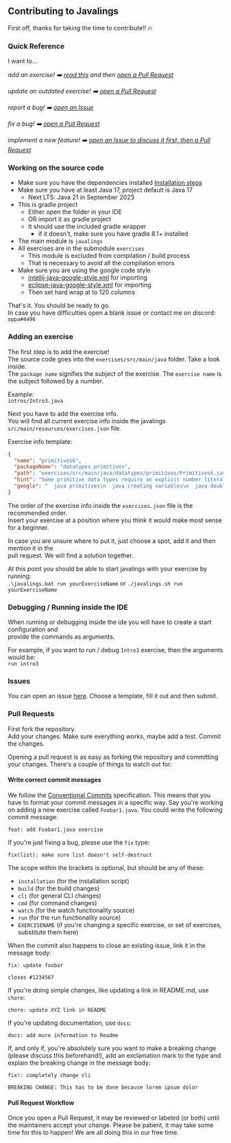 ## Contributing to Javalings

First off, thanks for taking the time to contribute!! 🔥️

### Quick Reference

I want to...

_add an exercise! ➡️ [read this](#addex) and then [open a Pull Request](#prs)_

_update an outdated exercise! ➡️ [open a Pull Request](#prs)_

_report a bug! ➡️ [open an Issue](#issues)_

_fix a bug! ➡️ [open a Pull Request](#prs)_

_implement a new feature! ➡️ [open an Issue to discuss it first, then a Pull Request](#issues)_

<a name="#src"></a>
### Working on the source code

* Make sure you have the dependencies installed [Installation steps](https://github.com/oppahansi/javalings#installing-javalings-auto)
* Make sure you have at least Java 17, project default is Java 17
    * Next LTS: Java 21 in September 2023
* This is gradle project
  * Either open the folder in your IDE
  * OR import it as gradle project
  * It should use the included gradle wrapper
    * if it doesn't, make sure you have gradle 8.1+ installed
* The main module is `javalings`
* All exercises are in the submodule `exercises`
  * This module is excluded from compilation / build process
  * That is necessary to avoid all the compilation errors
* Make sure you are using the google code style
  * [intellij-java-google-style.xml](https://github.com/google/styleguide/blob/gh-pages/intellij-java-google-style.xml) for importing
  * [eclipse-java-google-style.xml](https://github.com/google/styleguide/blob/gh-pages/eclipse-java-google-style.xml) for importing
  * Then set hard wrap at to 120 columns

That's it. You should be ready to go.  
In case you have difficulties open a blank issue or contact me on discord:  
`oppa#4496`

<a name="addex"></a>
### Adding an exercise

The first step is to add the exercise!   
The source code goes into the `exercises/src/main/java` folder. Take a look inside.  
The `package name` signifies the subject of the exercise. The `exercise name` is the subject followed by a number.  

Example:  
`intros/Intro3.java`

Next you have to add the exercise info.  
You will find all current exercise info inside the javalings `src/main/resources/exercises.json` file.

Exercise info template:
```json
{
  "name": "primitives6",
  "packageName": "datatypes.primitives",
  "path": "exercises/src/main/java/datatypes/primitives/Primitives6.java",
  "hint": "Some primitive data types require an explicit number literal when defining a value.",
  "google": "  java primitives\n  java creating variables\n  java double\n  java number literals\n  java floating point operations"
}
```

The order of the exercise info inside the `exercises.json` file is the recommended order.  
Insert your exercise at a position where you think it would make most sense for a beginner.   

In case you are unsure where to put it, just choose a spot, add it and then mention it in the  
pull request.  We will find a solution together.

At this point you should be able to start javalings with your exercise by running:  
``.\javalings.bat run yourExerciseName``
or
``./javalings.sh run yourExerciseName``

### Debugging / Running inside the IDE

When running or debugging inside the ide you will have to create a start configuration and  
provide the commands as arguments.

For example, if you want to run / debug `Intro3` exercise, then the arguments would be:  
`run intro3`


<a name="issues"></a>
### Issues

You can open an issue [here](https://github.com/oppahansi/javalings/issues/new/choose).
Choose a template, fill it out and then submit.

<a name="prs"></a>
### Pull Requests

First fork the repository.  
Add your changes. Make sure everything works, maybe add a test.
Commit the changes.

Opening a pull request is as easy as forking the repository and committing your
changes. There's a couple of things to watch out for:

#### Write correct commit messages

We follow the [Conventional Commits](https://www.conventionalcommits.org/en/v1.0.0-beta.4/)
specification.
This means that you have to format your commit messages in a specific way. Say
you're working on adding a new exercise called `Foobar1.java`. You could write
the following commit message:

```
feat: add Foobar1.java exercise
```

If you're just fixing a bug, please use the `fix` type:

```
fix(list): make sure list doesn't self-destruct
```

The scope within the brackets is optional, but should be any of these:

- `installation` (for the installation script)
- `build` (for the build changes)
- `cli` (for general CLI changes)
- `cmd` (for command changes)
- `watch` (for the watch functionality source)
- `run` (for the run functionality source)
- `EXERCISENAME` (if you're changing a specific exercise, or set of exercises,
  substitute them here)

When the commit also happens to close an existing issue, link it in the message
body:

```
fix: update foobar

closes #1234567
```

If you're doing simple changes, like updating a link in README.md, use `chore`:

```
chore: update XYZ link in README
```

If you're updating documentation, use `docs`:

```
docs: add more information to Readme
```

If, and only if, you're absolutely sure you want to make a breaking change
(please discuss this beforehand!), add an exclamation mark to the type and
explain the breaking change in the message body:

```
fix!: completely change cli

BREAKING CHANGE: This has to be done because lorem ipsum dolor
```

#### Pull Request Workflow

Once you open a Pull Request, it may be reviewed or labeled (or both) until
the maintainers accept your change. Please be patient, it may take some time
for this to happen! We are all doing this in our free time.